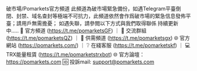破市場/Pomarkets官方頻道
此頻道為破市場緊急備份，如遇Telegram平臺倒閉、封禁、域名查封等極端不可抗力，此頻道依然會作爲破市場的緊急信息發佈平臺；請用戶無需擔憂；
如遇失聯，請參閲以下方式與我們取得聯係
持續更新中.....
🔐 官方頻道 (https://t.me/pomarketsGF) ｜
📱 交流群組 (https://t.me/pomarketsQZ) ｜
🔔 供需頻道 (https://t.me/pomarketsgx)
🌐 官方網站 (https://pomarkets.com/) ｜
❔ 在綫客服 (https://t.me/pomarketskf) ｜
💻 TRX能量租賃 (https://t.me/pomarketstrxbot)
🌐 官方論壇：https://pomarkets.com
🆔 投訴mail:  support@pomarkets.com
